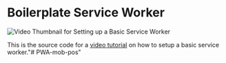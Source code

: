 # Boilerplate Service Worker

![Video Thumbnail for Setting up a Basic Service Worker](http://bitsofco.de/content/images/2016/05/Video-Thumbnail.png)

This is the source code for a [video tutorial](https://www.youtube.com/watch?v=BfL3pprhnms) on how to setup a basic service worker."# PWA-mob-pos" 
